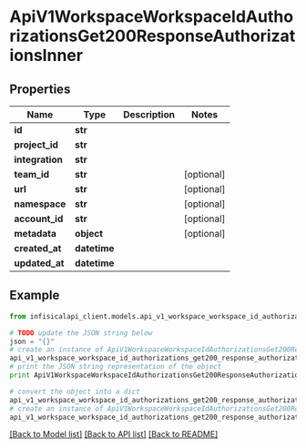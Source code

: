 # ApiV1WorkspaceWorkspaceIdAuthorizationsGet200ResponseAuthorizationsInner


## Properties
Name | Type | Description | Notes
------------ | ------------- | ------------- | -------------
**id** | **str** |  | 
**project_id** | **str** |  | 
**integration** | **str** |  | 
**team_id** | **str** |  | [optional] 
**url** | **str** |  | [optional] 
**namespace** | **str** |  | [optional] 
**account_id** | **str** |  | [optional] 
**metadata** | **object** |  | [optional] 
**created_at** | **datetime** |  | 
**updated_at** | **datetime** |  | 

## Example

```python
from infisicalapi_client.models.api_v1_workspace_workspace_id_authorizations_get200_response_authorizations_inner import ApiV1WorkspaceWorkspaceIdAuthorizationsGet200ResponseAuthorizationsInner

# TODO update the JSON string below
json = "{}"
# create an instance of ApiV1WorkspaceWorkspaceIdAuthorizationsGet200ResponseAuthorizationsInner from a JSON string
api_v1_workspace_workspace_id_authorizations_get200_response_authorizations_inner_instance = ApiV1WorkspaceWorkspaceIdAuthorizationsGet200ResponseAuthorizationsInner.from_json(json)
# print the JSON string representation of the object
print ApiV1WorkspaceWorkspaceIdAuthorizationsGet200ResponseAuthorizationsInner.to_json()

# convert the object into a dict
api_v1_workspace_workspace_id_authorizations_get200_response_authorizations_inner_dict = api_v1_workspace_workspace_id_authorizations_get200_response_authorizations_inner_instance.to_dict()
# create an instance of ApiV1WorkspaceWorkspaceIdAuthorizationsGet200ResponseAuthorizationsInner from a dict
api_v1_workspace_workspace_id_authorizations_get200_response_authorizations_inner_from_dict = ApiV1WorkspaceWorkspaceIdAuthorizationsGet200ResponseAuthorizationsInner.from_dict(api_v1_workspace_workspace_id_authorizations_get200_response_authorizations_inner_dict)
```
[[Back to Model list]](../README.md#documentation-for-models) [[Back to API list]](../README.md#documentation-for-api-endpoints) [[Back to README]](../README.md)


